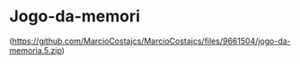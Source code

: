 # Jogo-da-memori
(https://github.com/MarcioCostajcs/MarcioCostajcs/files/9661504/jogo-da-memoria.5.zip)
